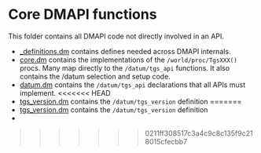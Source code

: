 # Core DMAPI functions

This folder contains all DMAPI code not directly involved in an API.

- [_definitions.dm](./definitions.dm) contains defines needed across DMAPI internals.
- [core.dm](./core.dm) contains the implementations of the `/world/proc/TgsXXX()` procs. Many map directly to the `/datum/tgs_api` functions. It also contains the /datum selection and setup code.
- [datum.dm](./datum.dm) contains the `/datum/tgs_api` declarations that all APIs must implement.
<<<<<<< HEAD
- [tgs_version.dm](./tgs_version.dm) contains the `/datum/tgs_version` definition
=======
- [tgs_version.dm](./tgs_version.dm) contains the `/datum/tgs_version` definition
- 
>>>>>>> 0211ff308517c3a4c9c8c135f9c218015cfecbb7

